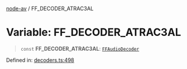 [node-av](../globals.md) / FF\_DECODER\_ATRAC3AL

# Variable: FF\_DECODER\_ATRAC3AL

> `const` **FF\_DECODER\_ATRAC3AL**: [`FFAudioDecoder`](../type-aliases/FFAudioDecoder.md)

Defined in: [decoders.ts:498](https://github.com/seydx/av/blob/f8631fc881b394300b1479f511d55cf1c370a87f/src/constants/decoders.ts#L498)
